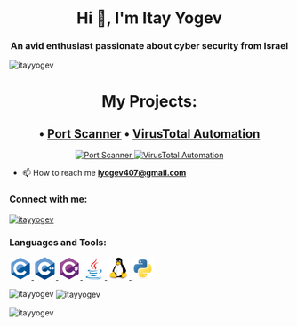 <h1 align="center">Hi 👋, I'm Itay Yogev</h1>
<h3 align="center">An avid enthusiast passionate about cyber security from Israel</h3>

<p align="left"> <img src="https://komarev.com/ghpvc/?username=itayyogev&label=Profile%20views&color=0e75b6&style=flat" alt="itayyogev" /> </p>

<h1 align="center">My Projects:</h1>

<h2 align="center">
  &bull; <a href="https://github.com/ItayYogev/Port-Scanner">Port Scanner</a>
  &bull; <a href="https://github.com/ItayYogev/VirusTotal-Automation">VirusTotal Automation</a>
</h2>

<p align="center">
  <a href="https://github.com/ItayYogev/Port-Scanner">
    <img src="https://i.ytimg.com/vi/8sPoMcsnlSg/maxresdefault.jpg" width="200" height="200" alt="Port Scanner">
  </a>

  <a href="https://github.com/ItayYogev/VirusTotal-Automation">
    <img src="https://i.ytimg.com/vi/jOJwiqcLIEc/maxresdefault.jpg" width="200" height="200" alt="VirusTotal Automation">
  </a>
</p>

- 📫 How to reach me **iyogev407@gmail.com**

<h3 align="left">Connect with me:</h3>
<p align="left">
  <a href="https://linkedin.com/in/itayyogev" target="blank"><img align="center" src="https://raw.githubusercontent.com/rahuldkjain/github-profile-readme-generator/master/src/images/icons/Social/linked-in-alt.svg" alt="itayyogev" height="30" width="40" />
  </a>
</p>

<h3 align="left">Languages and Tools:</h3>
<p align="left"> <a href="https://www.cprogramming.com/" target="_blank" rel="noreferrer"> <img src="https://raw.githubusercontent.com/devicons/devicon/master/icons/c/c-original.svg" alt="c" width="40" height="40"/> </a> <a href="https://www.w3schools.com/cpp/" target="_blank" rel="noreferrer"> <img src="https://raw.githubusercontent.com/devicons/devicon/master/icons/cplusplus/cplusplus-original.svg" alt="cplusplus" width="40" height="40"/> </a> <a href="https://www.w3schools.com/cs/" target="_blank" rel="noreferrer"> <img src="https://raw.githubusercontent.com/devicons/devicon/master/icons/csharp/csharp-original.svg" alt="csharp" width="40" height="40"/> </a> <a href="https://www.java.com" target="_blank" rel="noreferrer"> <img src="https://raw.githubusercontent.com/devicons/devicon/master/icons/java/java-original.svg" alt="java" width="40" height="40"/> </a> <a href="https://www.linux.org/" target="_blank" rel="noreferrer"> <img src="https://raw.githubusercontent.com/devicons/devicon/master/icons/linux/linux-original.svg" alt="linux" width="40" height="40"/> </a> <a href="https://www.python.org" target="_blank" rel="noreferrer"> <img src="https://raw.githubusercontent.com/devicons/devicon/master/icons/python/python-original.svg" alt="python" width="40" height="40"/> </a>
</p>

<p><img align="left" src="https://github-readme-stats.vercel.app/api/top-langs?username=itayyogev&show_icons=true&locale=en&layout=compact" alt="itayyogev" /></p>

<p>&nbsp;<img align="center" src="https://github-readme-stats.vercel.app/api?username=itayyogev&show_icons=true&locale=en" alt="itayyogev" /></p>

<p><img align="center" src="https://github-readme-streak-stats.herokuapp.com/?user=itayyogev&" alt="itayyogev" /></p>
